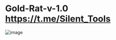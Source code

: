 # Gold-Rat-v-1.0 https://t.me/Silent_Tools
![image](https://github.com/SilentkillertvDeveloper/Gold-Rat-v-1.0/assets/119045059/476126ea-9a5b-47f2-b8fc-f2c0af1c0e04)

